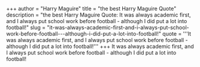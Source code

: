 +++
author = "Harry Maguire"
title = "the best Harry Maguire Quote"
description = "the best Harry Maguire Quote: It was always academic first, and I always put school work before football - although I did put a lot into football!"
slug = "it-was-always-academic-first-and-i-always-put-school-work-before-football---although-i-did-put-a-lot-into-football!"
quote = '''It was always academic first, and I always put school work before football - although I did put a lot into football!'''
+++
It was always academic first, and I always put school work before football - although I did put a lot into football!
